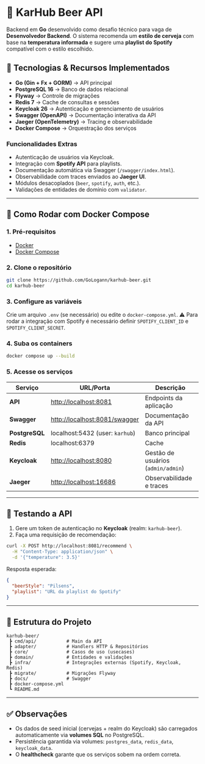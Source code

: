 # 🍺 KarHub Beer API

Backend em **Go** desenvolvido como desafio técnico para vaga de **Desenvolvedor Backend**.
O sistema recomenda um **estilo de cerveja** com base na **temperatura informada** e sugere uma **playlist do Spotify** compatível com o estilo escolhido.

## 🚀 Tecnologias & Recursos Implementados

* **Go (Gin + Fx + GORM)** → API principal
* **PostgreSQL 16** → Banco de dados relacional
* **Flyway** → Controle de migrações
* **Redis 7** → Cache de consultas e sessões
* **Keycloak 26** → Autenticação e gerenciamento de usuários
* **Swagger (OpenAPI)** → Documentação interativa da API
* **Jaeger (OpenTelemetry)** → Tracing e observabilidade
* **Docker Compose** → Orquestração dos serviços

### Funcionalidades Extras

* Autenticação de usuários via Keycloak.
* Integração com **Spotify API** para playlists.
* Documentação automática via Swagger (`/swagger/index.html`).
* Observabilidade com traces enviados ao **Jaeger UI**.
* Módulos desacoplados (`beer`, `spotify`, `auth`, etc.).
* Validações de entidades de domínio com `validator`.

---

## 🐳 Como Rodar com Docker Compose

### 1. Pré-requisitos

* [Docker](https://docs.docker.com/get-docker/)
* [Docker Compose](https://docs.docker.com/compose/install/)

### 2. Clone o repositório

```bash
git clone https://github.com/GoLogann/karhub-beer.git
cd karhub-beer
```

### 3. Configure as variáveis

Crie um arquivo `.env` (se necessário) ou edite o `docker-compose.yml`.
⚠️ Para rodar a integração com Spotify é necessário definir `SPOTIFY_CLIENT_ID` e `SPOTIFY_CLIENT_SECRET`.

### 4. Suba os containers

```bash
docker compose up --build
```

### 5. Acesse os serviços

| Serviço        | URL/Porta                                                      | Descrição                          |
| -------------- | -------------------------------------------------------------- | ---------------------------------- |
| **API**        | [http://localhost:8081](http://localhost:8081)                 | Endpoints da aplicação             |
| **Swagger**    | [http://localhost:8081/swagger](http://localhost:8081/swagger) | Documentação da API                |
| **PostgreSQL** | localhost:5432 (user: `karhub`)                                | Banco principal                    |
| **Redis**      | localhost:6379                                                 | Cache                              |
| **Keycloak**   | [http://localhost:8080](http://localhost:8080)                 | Gestão de usuários (`admin/admin`) |
| **Jaeger**     | [http://localhost:16686](http://localhost:16686)               | Observabilidade e traces           |

---

## 🧪 Testando a API

1. Gere um token de autenticação no **Keycloak** (realm: `karhub-beer`).
2. Faça uma requisição de recomendação:

```bash
curl -X POST http://localhost:8081/recommend \
  -H "Content-Type: application/json" \
  -d '{"temperature": 3.5}'
```

Resposta esperada:

```json
{
  "beerStyle": "Pilsens",
  "playlist": "URL da playlist do Spotify"
}
```

---

## 📂 Estrutura do Projeto

```
karhub-beer/
 ┣ cmd/api/           # Main da API
 ┣ adapter/           # Handlers HTTP & Repositórios
 ┣ core/              # Casos de uso (usecases)
 ┣ domain/            # Entidades e validações
 ┣ infra/             # Integrações externas (Spotify, Keycloak, Redis)
 ┣ migrate/           # Migrações Flyway
 ┣ docs/              # Swagger
 ┣ docker-compose.yml
 ┗ README.md
```

---

## ✅ Observações

* Os dados de seed inicial (cervejas + realm do Keycloak) são carregados automaticamente via **volumes SQL** no PostgreSQL.
* Persistência garantida via volumes: `postgres_data`, `redis_data`, `keycloak_data`.
* O **healthcheck** garante que os serviços sobem na ordem correta.
